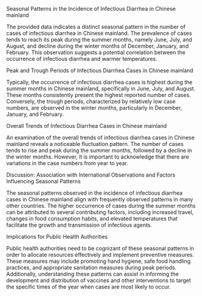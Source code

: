 Seasonal Patterns in the Incidence of Infectious Diarrhea in Chinese mainland

The provided data indicates a distinct seasonal pattern in the number of cases of infectious diarrhea in Chinese mainland. The prevalence of cases tends to reach its peak during the summer months, namely June, July, and August, and decline during the winter months of December, January, and February. This observation suggests a potential correlation between the occurrence of infectious diarrhea and warmer temperatures.

Peak and Trough Periods of Infectious Diarrhea Cases in Chinese mainland

Typically, the occurrence of infectious diarrhea cases is highest during the summer months in Chinese mainland, specifically in June, July, and August. These months consistently present the highest reported number of cases. Conversely, the trough periods, characterized by relatively low case numbers, are observed in the winter months, particularly in December, January, and February.

Overall Trends of Infectious Diarrhea Cases in Chinese mainland

An examination of the overall trends of infectious diarrhea cases in Chinese mainland reveals a noticeable fluctuation pattern. The number of cases tends to rise and peak during the summer months, followed by a decline in the winter months. However, it is important to acknowledge that there are variations in the case numbers from year to year.

Discussion: Association with International Observations and Factors Influencing Seasonal Patterns

The seasonal patterns observed in the incidence of infectious diarrhea cases in Chinese mainland align with frequently observed patterns in many other countries. The higher occurrence of cases during the summer months can be attributed to several contributing factors, including increased travel, changes in food consumption habits, and elevated temperatures that facilitate the growth and transmission of infectious agents.

Implications for Public Health Authorities

Public health authorities need to be cognizant of these seasonal patterns in order to allocate resources effectively and implement preventive measures. These measures may include promoting hand hygiene, safe food handling practices, and appropriate sanitation measures during peak periods. Additionally, understanding these patterns can assist in informing the development and distribution of vaccines and other interventions to target the specific times of the year when cases are most likely to occur.
